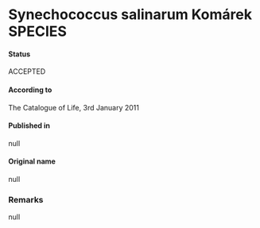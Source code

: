# Synechococcus salinarum Komárek SPECIES

#### Status
ACCEPTED

#### According to
The Catalogue of Life, 3rd January 2011

#### Published in
null

#### Original name
null

### Remarks
null